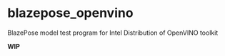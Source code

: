 # blazepose_openvino
BlazePose model test program for Intel Distribution of OpenVINO toolkit

**WIP**
